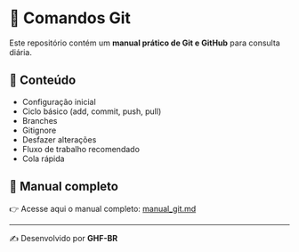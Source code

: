 
# 🚀 Comandos Git

Este repositório contém um **manual prático de Git e GitHub** para consulta diária.

## 📘 Conteúdo
- Configuração inicial
- Ciclo básico (add, commit, push, pull)
- Branches
- Gitignore
- Desfazer alterações
- Fluxo de trabalho recomendado
- Cola rápida

## 🔗 Manual completo
👉 Acesse aqui o manual completo: [manual_git.md](manual_git.md)

---

✍️ Desenvolvido por **GHF-BR**
